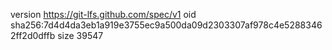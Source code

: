 version https://git-lfs.github.com/spec/v1
oid sha256:7d4d4da3eb1a919e3755ec9a500da09d2303307af978c4e52883462ff2d0dffb
size 39547
